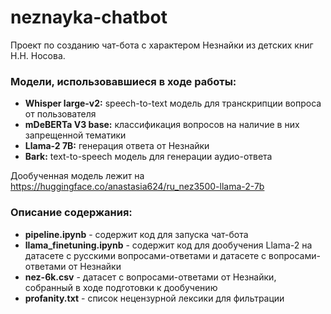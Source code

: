 # neznayka-chatbot

Проект по созданию чат-бота с характером Незнайки из детских книг Н.Н. Носова.

### Модели, использовавшиеся в ходе работы:

*   **Whisper large-v2:** speech-to-text модель для транскрипции вопроса от пользователя
*   **mDeBERTa V3 base:** классификация вопросов на наличие в них запрещенной тематики
*   **Llama-2 7B:** генерация ответа от Незнайки
*   **Bark:** text-to-speech модель для генерации аудио-ответа

Дообученная модель лежит на https://huggingface.co/anastasia624/ru_nez3500-llama-2-7b

### Описание содержания:

*   **pipeline.ipynb** - cодержит код для запуска чат-бота
*   **llama_finetuning.ipynb** - содержит код для дообучения Llama-2 на датасете с русскими вопросами-ответами и датасете с вопросами-ответами от Незнайки
*   **nez-6k.csv** - датасет с вопросами-ответами от Незнайки, собранный в ходе подготовки к дообучению
*   **profanity.txt** - список нецензурной лексики для фильтрации
